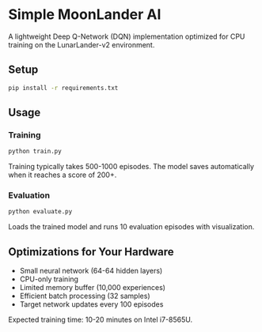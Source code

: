 # Simple MoonLander AI

A lightweight Deep Q-Network (DQN) implementation optimized for CPU training on the LunarLander-v2 environment.

## Setup

```bash
pip install -r requirements.txt
```

## Usage

### Training
```bash
python train.py
```
Training typically takes 500-1000 episodes. The model saves automatically when it reaches a score of 200+.

### Evaluation
```bash
python evaluate.py
```
Loads the trained model and runs 10 evaluation episodes with visualization.

## Optimizations for Your Hardware

- Small neural network (64-64 hidden layers)
- CPU-only training 
- Limited memory buffer (10,000 experiences)
- Efficient batch processing (32 samples)
- Target network updates every 100 episodes

Expected training time: 10-20 minutes on Intel i7-8565U.